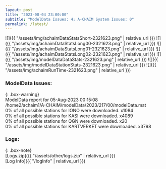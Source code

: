 ```yaml
---
layout: post
title: "2023-08-04 23:00:00"
subtitle: "ModelData Issues: 4; A-CHAIM System Issues: 0"
permalink: /latest/
---
```


![]({{ "/assets/img/achaimDataStatsShort-2321623.png" | relative_url }})
![]({{ "/assets/img/achaimDataStatsLong00-2321623.png" | relative_url }})
![]({{ "/assets/img/achaimDataStatsLong01-2321623.png" | relative_url }})
![]({{ "/assets/img/achaimDataStatsLong02-2321623.png" | relative_url }})
![]({{ "/assets/img/modelDataDataStats-2321623.png" | relative_url }})
![]({{ "/assets/img/modelDataStationStats-2321623.png" | relative_url }})
![]({{ "/assets/img/achaimRunTime-2321623.png" | relative_url }})


### ModelData Issues:  
  
{: .box-warning}  
 ModelData report for 05-Aug-2023 00:15:08   
 /home2/achaim1/A-CHAIM/modelData/2023/217/00/modelData.mat   
 0% of all possible stations for IONO were downloaded. x1084   
 0% of all possible stations for KASI were downloaded. x4089   
 0% of all possible stations for QGN were downloaded. x20   
 0% of all possible stations for KARTVERKET were downloaded. x3798   
  


### Logs:  
  
{: .box-note}  
[Logs.zip]({{ "/assets/other/logs.zip" | relative_url }})  
[Log Info]({{ "/logInfo" | relative_url }})  
